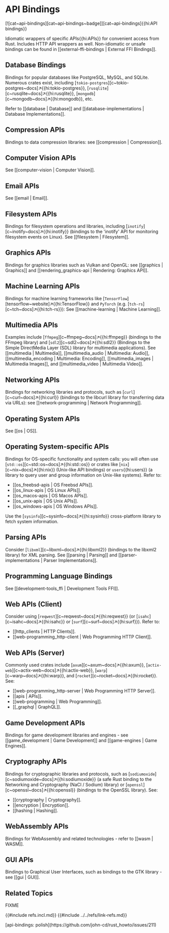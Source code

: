 # API Bindings

[![cat~api-bindings][cat~api-bindings~badge]][cat~api-bindings]{{hi:API bindings}}

Idiomatic wrappers of specific APIs{{hi:APIs}} for convenient access from Rust. Includes HTTP API wrappers as well. Non-idiomatic or unsafe bindings can be found in [[external-ffi-bindings | External FFI Bindings]].

## Database Bindings

Bindings for popular databases like PostgreSQL, MySQL, and SQLite. Numerous crates exist, including [`tokio-postgres`][c~tokio-postgres~docs]↗{{hi:tokio-postgres}}, [`rusqlite`][c~rusqlite~docs]↗{{hi:rusqlite}}, [`mongodb`][c~mongodb~docs]↗{{hi:mongodb}}, etc.

Refer to [[database | Database]] and [[database-implementations | Database Implementations]].

## Compression APIs

Bindings to data compression libraries: see [[compression | Compression]].

## Computer Vision APIs

See [[computer-vision | Computer Vision]].

## Email APIs

See [[email | Email]].

## Filesystem APIs

Bindings for filesystem operations and libraries, including [`inotify`][c~inotify~docs]↗{{hi:inotify}} (bindings to the 'inotify' API for monitoring filesystem events on Linux). See [[filesystem | Filesystem]].

## Graphics APIs

Bindings for graphics libraries such as Vulkan and OpenGL: see [[graphics | Graphics]] and [[rendering_graphics-api | Rendering: Graphics API]].

## Machine Learning APIs

Bindings for machine learning frameworks like [`TensorFlow`][tensorflow~website]↗{{hi:TensorFlow}} and `PyTorch` (e.g. [`tch-rs`][c~tch~docs]↗{{hi:tch-rs}}): See [[machine-learning | Machine Learning]].

## Multimedia APIs

Examples include [`ffmpeg`][c~ffmpeg~docs]↗{{hi:ffmpeg}} (bindings to the FFmpeg library) and [`sdl2`][c~sdl2~docs]↗{{hi:sdl2}} (Bindings to the Simple DirectMedia Layer (SDL) library for multimedia applications). See [[multimedia | Multimedia]], [[multimedia_audio | Multimedia: Audio]], [[multimedia_encoding | Multimedia: Encoding]], [[multimedia_images | Multimedia Images]], and [[multimedia_video | Multimedia Video]].

## Networking APIs

Bindings for networking libraries and protocols, such as [`curl`][c~curl~docs]↗{{hi:curl}} (bindings to the libcurl library for transferring data via URLs): see [[network-programming | Network Programming]].

## Operating System APIs

See [[os | OS]].

## Operating System-specific APIs

Bindings for OS-specific functionality and system calls: you will often use [`std::os`][c~std::os~docs]↗{{hi:std::os}} or crates like [`nix`][c~nix~docs]↗{{hi:nix}} (Unix-like API bindings) or `users`{{hi:users}} (a library to query user and group information on Unix-like systems). Refer to:

- [[os_freebsd-apis | OS Freebsd APIs]].
- [[os_linux-apis | OS Linux APIs]].
- [[os_macos-apis | OS Macos APIs]].
- [[os_unix-apis | OS Unix APIs]].
- [[os_windows-apis | OS Windows APIs]].

Use the [`sysinfo`][c~sysinfo~docs]↗{{hi:sysinfo}} cross-platform library to fetch system information.

## Parsing APIs

Consider [`libxml`][c~libxml~docs]↗{{hi:libxml2}} (bindings to the libxml2 library) for XML parsing. See [[parsing | Parsing]] and [[parser-implementations | Parser Implementations]].

## Programming Language Bindings

See [[development-tools_ffi | Development Tools FFI]].

## Web APIs (Client)

Consider using [`reqwest`][c~reqwest~docs]↗{{hi:reqwest}} (or [`isahc`][c~isahc~docs]↗{{hi:isahc}} or [`surf`][c~surf~docs]↗{{hi:surf}}). Refer to:

- [[http_clients | HTTP Clients]].
- [[web-programming_http-client | Web Programming HTTP Client]].

## Web APIs (Server)

Commonly used crates include [`axum`][c~axum~docs]↗{{hi:axum}}, [`actix-web`][c~actix-web~docs]↗{{hi:actix-web}}, [`warp`][c~warp~docs]↗{{hi:warp}}, and [`rocket`][c~rocket~docs]↗{{hi:rocket}}. See:

- [[web-programming_http-server | Web Programming HTTP Server]].
- [[apis | APIs]].
- [[web-programming | Web Programming]].
- [[_graphql | GraphQL]].

## Game Development APIs

Bindings for game development libraries and engines - see [[game_development | Game Development]] and [[game-engines | Game Engines]].

## Cryptography APIs

Bindings for cryptographic libraries and protocols, such as [`sodiumoxide`][c~sodiumoxide~docs]↗{{hi:sodiumoxide}} (a safe Rust binding to the Networking and Cryptography (NaCl / Sodium) library) or [`openssl`][c~openssl~docs]↗{{hi:openssl}} (bindings to the OpenSSL library). See:

- [[cryptography | Cryptography]].
- [[encryption | Encryption]].
- [[hashing | Hashing]].

## WebAssembly APIs

Bindings for WebAssembly and related technologies - refer to [[wasm | WASM]].

## GUI APIs

Bindings to Graphical User Interfaces, such as bindings to the GTK library - see [[gui | GUI]].

## Related Topics

FIXME

{{#include refs.incl.md}}
{{#include ../../refs/link-refs.md}}

<div class="hidden">
[api-bindings: polish](https://github.com/john-cd/rust_howto/issues/211)
</div>
